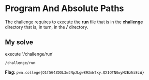 # Program And Absolute Paths
The challenge requires to execute the **run** file that is in the **challenge** directory that is, in turn, in the **/** directory.
## My solve
execute '/challenge/run'

```bash
/challenge/run
```
**Flag:** `pwn.college{Q1f5G4ZDOL3wJNpJLgw893mWfxy.QX1QTN0wyM2EzNzEzW}`